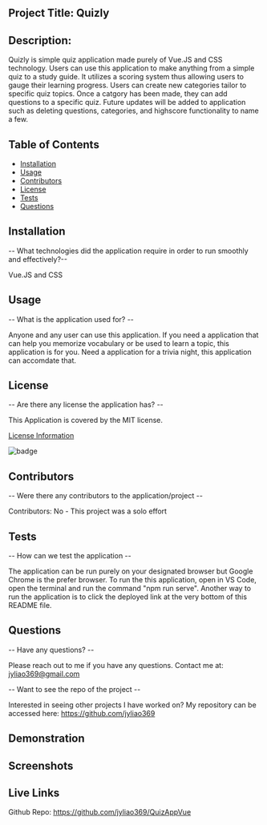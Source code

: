 ## Project Title: Quizly

## Description:

Quizly is simple quiz application made purely of Vue.JS and CSS technology. Users can use this application to make anything from a simple quiz to a study guide. It utilizes a scoring system thus allowing users to gauge their learning progress. Users can create new categories tailor to specific quiz topics. Once a catgory has been made, they can add questions to a specific quiz. Future updates will be added to application such as deleting questions, categories, and highscore functionality to name a few.

## Table of Contents

- [Installation](#installation)
- [Usage](#usage)
- [Contributors](#contributors)
- [License](#license)
- [Tests](#tests)
- [Questions](#questions)

## Installation

-- What technologies did the application require in order to run smoothly and effectively?--

Vue.JS and CSS

## Usage

-- What is the application used for? --

Anyone and any user can use this application. If you need a application that can help you memorize vocabulary or be used to learn a topic, this application is for you. Need a application for a trivia night, this application can accomdate that.

## License

-- Are there any license the application has? --

This Application is covered by the MIT license.

[License Information](https://opensource.org/licenses/MIT)

![badge](https://img.shields.io/static/v1?label=License&message=MIT&color=success)

## Contributors

-- Were there any contributors to the application/project --

Contributors: No - This project was a solo effort

## Tests

-- How can we test the application --

The application can be run purely on your designated browser but Google Chrome is the prefer browser. To run the this application, open in VS Code, open the terminal and run the command "npm run serve". Another way to run the application is to click the deployed link at the very bottom of this README file.

## Questions

-- Have any questions? --

Please reach out to me if you have any questions. Contact me at: jyliao369@gmail.com

-- Want to see the repo of the project --

Interested in seeing other projects I have worked on? My repository can be accessed here:
https://github.com/jyliao369

## Demonstration

## Screenshots

## Live Links

Github Repo: https://github.com/jyliao369/QuizAppVue
